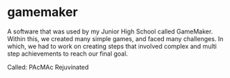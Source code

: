 # gamemaker

A software that was used by my Junior High School called GameMaker.
Within this, we created many simple games, and faced many challenges. 
In which, we had to work on creating steps that involved complex and multi step achievements to reach our final goal.

Called: PAcMAc Rejuvinated 
